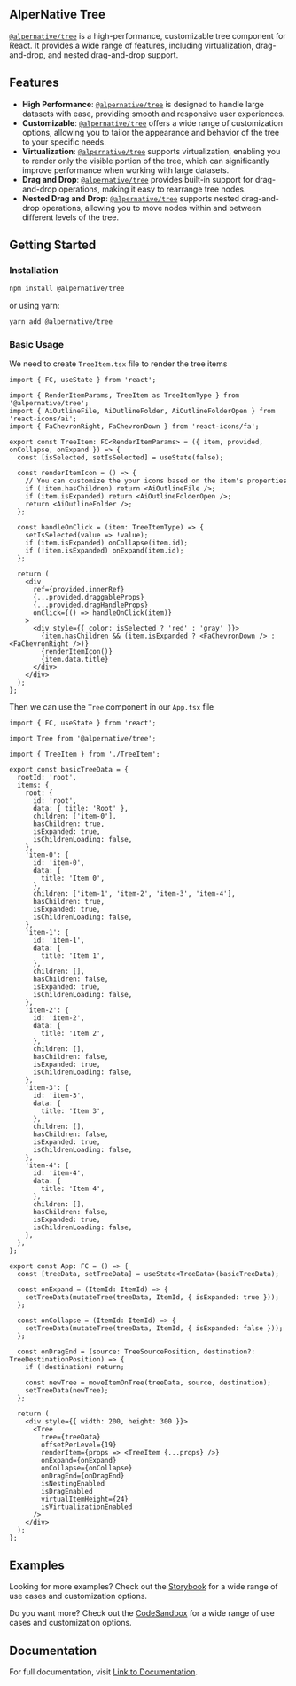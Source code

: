 ## AlperNative Tree

[`@alpernative/tree`](https://www.npmjs.com/package/@alpernative/tree) is a high-performance, customizable tree component for React. It provides a wide range of features, including virtualization, drag-and-drop, and nested drag-and-drop support.

## Features

- **High Performance**: [`@alpernative/tree`](https://www.npmjs.com/package/@alpernative/tree) is designed to handle large datasets with ease, providing smooth and responsive user experiences.
- **Customizable**: [`@alpernative/tree`](https://www.npmjs.com/package/@alpernative/tree) offers a wide range of customization options, allowing you to tailor the appearance and behavior of the tree to your specific needs.
- **Virtualization**: [`@alpernative/tree`](https://www.npmjs.com/package/@alpernative/tree) supports virtualization, enabling you to render only the visible portion of the tree, which can significantly improve performance when working with large datasets.
- **Drag and Drop**: [`@alpernative/tree`](https://www.npmjs.com/package/@alpernative/tree) provides built-in support for drag-and-drop operations, making it easy to rearrange tree nodes.
- **Nested Drag and Drop**: [`@alpernative/tree`](https://www.npmjs.com/package/@alpernative/tree) supports nested drag-and-drop operations, allowing you to move nodes within and between different levels of the tree.

## Getting Started

### Installation

```bash
npm install @alpernative/tree
```

or using yarn:

```bash
yarn add @alpernative/tree
```

### Basic Usage

We need to create `TreeItem.tsx` file to render the tree items

```tsx
import { FC, useState } from 'react';

import { RenderItemParams, TreeItem as TreeItemType } from '@alpernative/tree';
import { AiOutlineFile, AiOutlineFolder, AiOutlineFolderOpen } from 'react-icons/ai';
import { FaChevronRight, FaChevronDown } from 'react-icons/fa';

export const TreeItem: FC<RenderItemParams> = ({ item, provided, onCollapse, onExpand }) => {
  const [isSelected, setIsSelected] = useState(false);

  const renderItemIcon = () => {
    // You can customize the your icons based on the item's properties
    if (!item.hasChildren) return <AiOutlineFile />;
    if (item.isExpanded) return <AiOutlineFolderOpen />;
    return <AiOutlineFolder />;
  };

  const handleOnClick = (item: TreeItemType) => {
    setIsSelected(value => !value);
    if (item.isExpanded) onCollapse(item.id);
    if (!item.isExpanded) onExpand(item.id);
  };

  return (
    <div
      ref={provided.innerRef}
      {...provided.draggableProps}
      {...provided.dragHandleProps}
      onClick={() => handleOnClick(item)}
    >
      <div style={{ color: isSelected ? 'red' : 'gray' }}>
        {item.hasChildren && (item.isExpanded ? <FaChevronDown /> : <FaChevronRight />)}
        {renderItemIcon()}
        {item.data.title}
      </div>
    </div>
  );
};
```

Then we can use the `Tree` component in our `App.tsx` file

```tsx
import { FC, useState } from 'react';

import Tree from '@alpernative/tree';

import { TreeItem } from './TreeItem';

export const basicTreeData = {
  rootId: 'root',
  items: {
    root: {
      id: 'root',
      data: { title: 'Root' },
      children: ['item-0'],
      hasChildren: true,
      isExpanded: true,
      isChildrenLoading: false,
    },
    'item-0': {
      id: 'item-0',
      data: {
        title: 'Item 0',
      },
      children: ['item-1', 'item-2', 'item-3', 'item-4'],
      hasChildren: true,
      isExpanded: true,
      isChildrenLoading: false,
    },
    'item-1': {
      id: 'item-1',
      data: {
        title: 'Item 1',
      },
      children: [],
      hasChildren: false,
      isExpanded: true,
      isChildrenLoading: false,
    },
    'item-2': {
      id: 'item-2',
      data: {
        title: 'Item 2',
      },
      children: [],
      hasChildren: false,
      isExpanded: true,
      isChildrenLoading: false,
    },
    'item-3': {
      id: 'item-3',
      data: {
        title: 'Item 3',
      },
      children: [],
      hasChildren: false,
      isExpanded: true,
      isChildrenLoading: false,
    },
    'item-4': {
      id: 'item-4',
      data: {
        title: 'Item 4',
      },
      children: [],
      hasChildren: false,
      isExpanded: true,
      isChildrenLoading: false,
    },
  },
};

export const App: FC = () => {
  const [treeData, setTreeData] = useState<TreeData>(basicTreeData);

  const onExpand = (ItemId: ItemId) => {
    setTreeData(mutateTree(treeData, ItemId, { isExpanded: true }));
  };

  const onCollapse = (ItemId: ItemId) => {
    setTreeData(mutateTree(treeData, ItemId, { isExpanded: false }));
  };

  const onDragEnd = (source: TreeSourcePosition, destination?: TreeDestinationPosition) => {
    if (!destination) return;

    const newTree = moveItemOnTree(treeData, source, destination);
    setTreeData(newTree);
  };

  return (
    <div style={{ width: 200, height: 300 }}>
      <Tree
        tree={treeData}
        offsetPerLevel={19}
        renderItem={props => <TreeItem {...props} />}
        onExpand={onExpand}
        onCollapse={onCollapse}
        onDragEnd={onDragEnd}
        isNestingEnabled
        isDragEnabled
        virtualItemHeight={24}
        isVirtualizationEnabled
      />
    </div>
  );
};
```

## Examples

Looking for more examples? Check out the [Storybook](https://tree.alpernative.vercel.app/) for a wide range of use cases and customization options.

Do you want more? Check out the [CodeSandbox](https://codesandbox.io/p/sandbox/strange-knuth-k69ykm?file=%2Fsrc%2FApp.tsx%3A10%2C31) for a wide range of use cases and customization options.

## Documentation

For full documentation, visit [Link to Documentation](https://tree.alpernative.vercel.app/).

